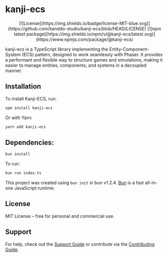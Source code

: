 # kanji-ecs

<div align="center">
[![License](https://img.shields.io/badge/license-MIT-blue.svg)](https://github.com/kanddo-studio/kanji-ecs/blob/HEAD/LICENSE)
[![npm latest package](https://img.shields.io/npm/v/@kanji-ecs/latest.svg)](https://www.npmjs.com/package/@kanji-ecs)
</div>

kanji-ecs is a TypeScript library implementing the Entity-Component-System (ECS) pattern, designed to work seamlessly with Phaser. It provides a performant and flexible way to structure games and simulations, making it easier to manage entities, components, and systems in a decoupled manner.

## Installation

To install Kanji-ECS, run:

```bash
npm install kanji-ecs
```

Or with Yarn:

```bash
yarn add kanji-ecs
```


## Dependencies:

```bash
bun install
```

To run:

```bash
bun run index.ts
```

This project was created using `bun init` in bun v1.2.4. [Bun](https://bun.sh) is a fast all-in-one JavaScript runtime.


## License

MIT License – free for personal and commercial use.

## Support

For help, check out the [Support Guide](#) or contribute via the [Contributing Guide](#).
